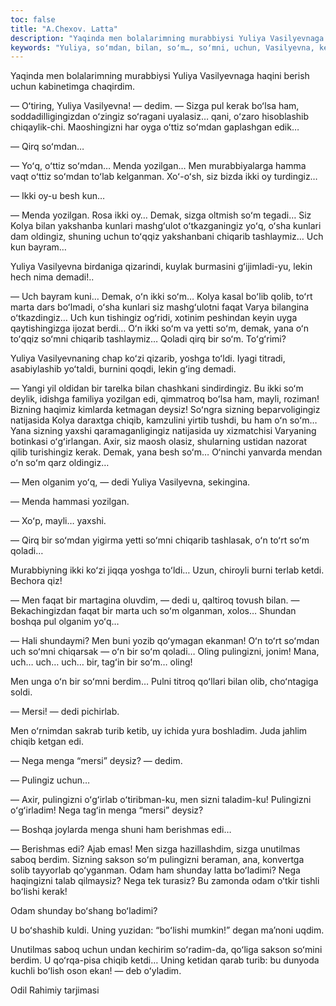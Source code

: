 ```yaml
---
toc: false
title: "A.Chexov. Latta"
description: "Yaqinda men bolalarimning murabbiysi Yuliya Vasilyevnaga haqini berish uchun kabinetimga chaqirdim. — Oʻtiring,..."
keywords: "Yuliya, soʻmdan, bilan, soʻm…, soʻmni, uchun, Vasilyevna, kerak, oʻttiz, Menda, yozilgan, Demak, sizga, Kolya, kunlari, chiqarib, toʻrt, faqat, deysiz, chiqib"
---
```


Yaqinda men bolalarimning murabbiysi Yuliya Vasilyevnaga haqini berish uchun kabinetimga chaqirdim.

— Oʻtiring, Yuliya Vasilyevna! — dedim. — Sizga pul kerak boʻlsa ham, soddadilligingizdan oʻzingiz soʻragani uyalasiz… qani, oʻzaro hisoblashib chiqaylik-chi. Maoshingizni har oyga oʻttiz soʻmdan gaplashgan edik…

— Qirq soʻmdan…

— Yoʻq, oʻttiz soʻmdan… Menda yozilgan… Men murabbiyalarga hamma vaqt oʻttiz soʻmdan toʻlab kelganman. Xoʻ-oʻsh, siz bizda ikki oy turdingiz…

— Ikki oy-u besh kun…

— Menda yozilgan. Rosa ikki oy… Demak, sizga oltmish soʻm tegadi… Siz Kolya bilan yakshanba kunlari mashgʻulot oʻtkazganingiz yoʻq, oʻsha kunlari dam oldingiz, shuning uchun toʻqqiz yakshanbani chiqarib tashlaymiz… Uch kun bayram…

Yuliya Vasilyevna birdaniga qizarindi, kuylak burmasini gʻijimladi-yu, lekin hech nima demadi!..

— Uch bayram kuni… Demak, oʻn ikki soʻm… Kolya kasal boʻlib qolib, toʻrt marta dars boʻlmadi, oʻsha kunlari siz mashgʻulotni faqat Varya bilangina oʻtkazdingiz… Uch kun tishingiz ogʻridi, xotinim peshindan keyin uyga qaytishingizga ijozat berdi… Oʻn ikki soʻm va yetti soʻm, demak, yana oʻn toʻqqiz soʻmni chiqarib tashlaymiz… Qoladi qirq bir soʻm. Toʻgʻrimi?

Yuliya Vasilyevnaning chap koʻzi qizarib, yoshga toʻldi. Iyagi titradi, asabiylashib yoʻtaldi, burnini qoqdi, lekin gʻing demadi.

— Yangi yil oldidan bir tarelka bilan chashkani sindirdingiz. Bu ikki soʻm deylik, idishga familiya yozilgan edi, qimmatroq boʻlsa ham, mayli, roziman! Bizning haqimiz kimlarda ketmagan deysiz! Soʻngra sizning beparvoligingiz natijasida Kolya daraxtga chiqib, kamzulini yirtib tushdi, bu ham oʻn soʻm… Yana sizning yaxshi qaramaganligingiz natijasida uy xizmatchisi Varyaning botinkasi oʻgʻirlangan. Axir, siz maosh olasiz, shularning ustidan nazorat qilib turishingiz kerak. Demak, yana besh soʻm… Oʻninchi yanvarda mendan oʻn soʻm qarz oldingiz…

— Men olganim yoʻq, — dedi Yuliya Vasilyevna, sekingina.

— Menda hammasi yozilgan.

— Xoʻp, mayli… yaxshi.

— Qirq bir soʻmdan yigirma yetti soʻmni chiqarib tashlasak, oʻn toʻrt soʻm qoladi…

Murabbiyning ikki koʻzi jiqqa yoshga toʻldi… Uzun, chiroyli burni terlab ketdi. Bechora qiz!

— Men faqat bir martagina oluvdim, — dedi u, qaltiroq tovush bilan. — Bekachingizdan faqat bir marta uch soʻm olganman, xolos… Shundan boshqa pul olganim yoʻq…

— Hali shundaymi? Men buni yozib qoʻymagan ekanman! Oʻn toʻrt soʻmdan uch soʻmni chiqarsak — oʻn bir soʻm qoladi… Oling pulingizni, jonim! Mana, uch… uch… uch… bir, tagʻin bir soʻm… oling!

Men unga oʻn bir soʻmni berdim… Pulni titroq qoʻllari bilan olib, choʻntagiga soldi.

— Mersi! — dedi pichirlab.

Men oʻrnimdan sakrab turib ketib, uy ichida yura boshladim. Juda jahlim chiqib ketgan edi.

— Nega menga “mersi” deysiz? — dedim.

— Pulingiz uchun…

— Axir, pulingizni oʻgʻirlab oʻtiribman-ku, men sizni taladim-ku! Pulingizni oʻgʻirladim! Nega tagʻin menga “mersi” deysiz?

— Boshqa joylarda menga shuni ham berishmas edi…

— Berishmas edi? Ajab emas! Men sizga hazillashdim, sizga unutilmas saboq berdim. Sizning sakson soʻm pulingizni beraman, ana, konvertga solib tayyorlab qoʻyganman. Odam ham shunday latta boʻladimi? Nega haqingizni talab qilmaysiz? Nega tek turasiz? Bu zamonda odam oʻtkir tishli boʻlishi kerak!

Odam shunday boʻshang boʻladimi?

U boʻshashib kuldi. Uning yuzidan: “boʻlishi mumkin!” degan maʼnoni uqdim.

Unutilmas saboq uchun undan kechirim soʻradim-da, qoʻliga sakson soʻmini berdim. U qoʻrqa-pisa chiqib ketdi… Uning ketidan qarab turib: bu dunyoda kuchli boʻlish oson ekan! — deb oʻyladim.

Odil Rahimiy tarjimasi